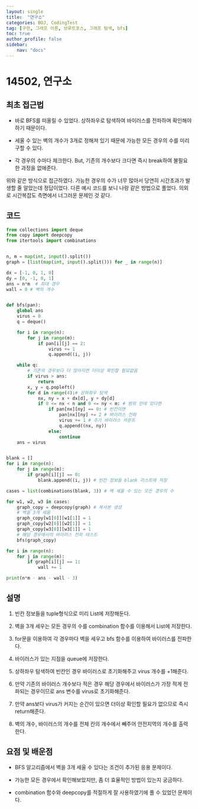 ```yaml
---
layout: single
title:  "연구소"
categories: BOJ, CodingTest
tag: [구현, 그래프 이론, 브루트포스, 그래프 탐색, bfs]
toc: true
author_profile: false
sidebar: 
    nav: "docs"
---
```


# 14502, 연구소

## 최초 접근법

- 바로 BFS를 떠올릴 수 있었다. 상하좌우로 탐색하여 바이러스를 전파하며 확인해야하기 때문이다. 

- 세울 수 있는 벽의 개수가 3개로 정해져 있기 때문에 가능한 모든 경우의 수를 미리 구할 수 있다. 

- 각 경우의 수마다 체크한다. But, 기존의 개수보다 크다면 즉시 break하여 불필요한 과정을 없애준다. 

위와 같은 방식으로 접근하였다. 가능한 경우의 수가 너무 많아서 당연히 시간초과가 발생할 줄 알았는데 정답이었다. 다른 예시 코드를 보니 나랑 같은 방법으로 풀었다. 의외로 시간복잡도 측면에서 너그러운 문제인 것 같다. 

## 코드

```python
from collections import deque
from copy import deepcopy
from itertools import combinations


n, m = map(int, input().split())
graph = [list(map(int, input().split())) for _ in range(n)]

dx = [-1, 0, 1, 0]
dy = [0, -1, 0, 1]
ans = n*m  # 최대 경우
wall = 0 # 벽의 개수


def bfs(pan):
    global ans
    virus = 0
    q = deque()

    for i in range(n):
        for j in range(m):
            if pan[i][j] == 2:
                virus += 1
                q.append((i, j))

    while q:
        # 기존의 경우보다 더 많아지면 더이상 확인할 필요없음
        if virus > ans:
            return
        x, y = q.popleft()
        for d in range(4):# 상하좌우 탐색
            nx, ny = x + dx[d], y + dy[d]
            if 0 <= nx < n and 0 <= ny < m: # 범위 안에 있다면
                if pan[nx][ny] == 0: # 빈칸이면
                    pan[nx][ny] += 2 # 바이러스 전파
                    virus += 1 # 추가 바이러스 카운트
                    q.append((nx, ny))
                else:
                    continue
    ans = virus


blank = []
for i in range(n):
    for j in range(m):
        if graph[i][j] == 0:
            blank.append((i, j)) # 빈칸 정보들 blank 리스트에 저장

cases = list(combinations(blank, 3)) # 벽 세울 수 있는 모든 경우의 수

for w1, w2, w3 in cases:
    graph_copy = deepcopy(graph) # 복사본 생성
    # 벽을 3개 세움
    graph_copy[w1[0]][w1[1]] = 1
    graph_copy[w2[0]][w2[1]] = 1
    graph_copy[w3[0]][w3[1]] = 1
    # 해당 경우에서의 바이러스 전파 테스트
    bfs(graph_copy)

for i in range(n):
    for j in range(m):
        if graph[i][j] == 1:
            wall += 1

print(n*m - ans - wall - 3)
```

## 설명

1. 빈칸 정보들을 tuple형식으로 미리 List에 저장해둔다.

2. 벽을 3개 세우는 모든 경우의 수를 combination 함수를 이용해서 List에 저장한다. 

3. for문을 이용하여 각 경우마다 벽을 세우고 bfs 함수를 이용하여 바이러스를 전파한다.

4. 바이러스가 있는 지점을 queue에 저장한다. 

5. 상하좌우 탐색하여 빈칸인 경우 바이러스로 초기화해주고 virus 개수를 +1해준다. 

6. 만약 기존의 바이러스 개수보다 적은 경우 해당 경우에서 바이러스가 가장 적게 전파되는 경우이므로 ans 변수를 virus로 초기화해준다. 

7. 만약 ans보다 virus가 커지는 순간이 있으면 더이상 확인할 필요가 없으므로 즉시 return해준다. 

8. 벽의 개수, 바이러스의 개수를 전체 칸의 개수에서 빼주어 안전지역의 개수를 출력한다. 

## 요점 및 배운점

- BFS 알고리즘에서 벽을 3개 세울 수 있다는 조건이 추가된 응용 문제이다. 

- 가능한 모든 경우에서 확인해보았지만, 좀 더 효율적인 방법이 있는지 궁금하다. 

- combination 함수와 deepcopy를 적절하게 잘 사용하였기에 풀 수 있었던 문제이다. 
